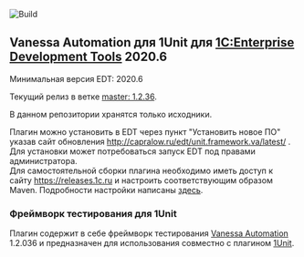 ﻿![Build](https://github.com/DoublesunRUS/ru.capralow.dt.framework.va/workflows/CI/badge.svg)


## Vanessa Automation для 1Unit для [1C:Enterprise Development Tools](http://v8.1c.ru/overview/IDE/) 2020.6

Минимальная версия EDT: 2020.6

Текущий релиз в ветке [master: 1.2.36](https://github.com/DoublesunRUS/ru.capralow.dt.framework.va/tree/master).<br>

В данном репозитории хранятся только исходники.<br>

Плагин можно установить в EDT через пункт "Установить новое ПО" указав сайт обновления http://capralow.ru/edt/unit.framework.va/latest/ . Для установки может потребоваться запуск EDT под правами администратора.<br>
Для самостоятельной сборки плагина необходимо иметь доступ к сайту https://releases.1c.ru и настроить соответствующим образом Maven. Подробности настройки написаны [здесь](https://github.com/1C-Company/dt-example-plugins/blob/master/simple-plugin/README.md).

### Фреймворк тестирования для 1Unit
Плагин содержит в себе фреймворк тестирования [Vanessa Automation](https://github.com/Pr-Mex/vanessa-automation) 1.2.036 и предназначен для использования совместно с плагином [1Unit](https://github.com/DoublesunRUS/ru.capralow.dt.unit).

